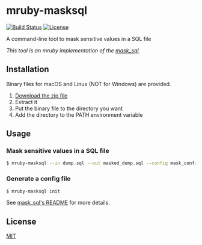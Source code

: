 # mruby-masksql

[![Build Status](https://travis-ci.org/emsk/mruby-masksql.svg?branch=main)](https://travis-ci.org/emsk/mruby-masksql)
[![License](https://img.shields.io/badge/license-MIT-blue.svg)](LICENSE)

A command-line tool to mask sensitive values in a SQL file

*This tool is an mruby implementation of the [mask_sql](https://github.com/emsk/mask_sql).*

## Installation

Binary files for macOS and Linux (NOT for Windows) are provided.

1. [Download the zip file](../../releases)
2. Extract it
3. Put the binary file to the directory you want
4. Add the directory to the PATH environment variable

## Usage

### Mask sensitive values in a SQL file

```sh
$ mruby-masksql --in dump.sql --out masked_dump.sql --config mask_config.yml
```

### Generate a config file

```sh
$ mruby-masksql init
```

See [mask_sql's README](https://github.com/emsk/mask_sql) for more details.

## License

[MIT](LICENSE)
